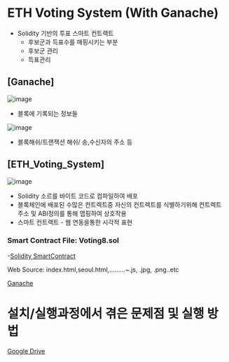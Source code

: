 # ETH Voting System (With Ganache)
- Solidity 기반의 투표 스마트 컨트랙트
  - 후보군과 득표수를 매핑시키는 부분
  - 후보군 관리
  - 득표관리


## [Ganache]
![image](https://user-images.githubusercontent.com/71119800/132814630-e22c8808-d261-42d6-ae55-d087da8423b1.png)

- 블록에 기록되는 정보들

![image](https://user-images.githubusercontent.com/71119800/132941766-b6815968-8606-4224-8e82-33c08c81bca0.png)

- 블록해쉬/트랜잭션 해쉬/ 송,수신자의 주소 등
 


## [ETH_Voting_System]
![image](https://user-images.githubusercontent.com/71119800/132814745-7017277a-7356-4d5c-b5c3-898bcb83f168.png)

- Solidity 소르를 바이트 코드로 컴파일하여 배포
- 블록체인에 배포된 수많은 컨트렉트중 자신의 컨트렉트를 식별하기위해 컨트렉트 주소 및 ABI정의를 통해 맵핑하여 상호작용
- 스마트 컨트랙트 - 웹 연동을통한 시각적 표현





### Smart Contract File: Voting8.sol


-[Solidity SmartContract](https://github.com/KimDong-Han/ETH__Voting/blob/84e08ab8ac640220c7042bba2810aa55a5c27542/Voting8.sol)


Web Source:
index.html,seoul.html,.........~.js, .jpg, .png..etc

[Ganache](https://www.trufflesuite.com/ganache)

# 설치/실행과정에서 겪은 문제점 및 실행 방법
[Google Drive](https://drive.google.com/file/d/1UJ4Q_Nm6y9HQDNwm0Ltw9ndb2cylMOu3/view?usp=sharing)
